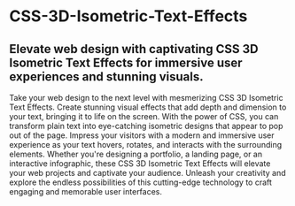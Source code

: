 # CSS-3D-Isometric-Text-Effects

## Elevate web design with captivating CSS 3D Isometric Text Effects for immersive user experiences and stunning visuals.

Take your web design to the next level with mesmerizing CSS 3D Isometric Text Effects. 
Create stunning visual effects that add depth and dimension to your text, bringing it to life on the screen. 
With the power of CSS, you can transform plain text into eye-catching isometric designs that appear to pop out of the page. 
Impress your visitors with a modern and immersive user experience as your text hovers, rotates, and interacts with the surrounding elements. 
Whether you're designing a portfolio, a landing page, or an interactive infographic, these CSS 3D Isometric Text Effects will elevate your web projects and captivate your audience. Unleash your creativity and explore the endless possibilities of this cutting-edge technology to craft engaging and memorable user interfaces.